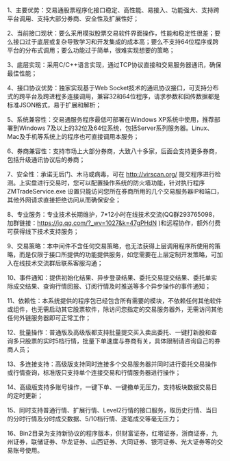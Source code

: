 ﻿1、主要优势：交易通股票程序化接口稳定、高性能、易接入、功能强大、支持跨平台调用、支持大部分券商、安全性及扩展性好；

2、当前接口现状：要么采用模拟股票交易软件界面操作，性能和稳定性很差；要么接口过于底层或复杂导致学习和开发集成的成本高；要么不支持64位程序或跨平台的分布式调用；要么功能过于简单，很难实现想要的策略；

3、底层实现：采用C/C++语言实现，通过TCP协议直接和交易服务器通讯，确保最佳性能；

4、接口协议优势：独家实现基于Web Socket技术的通讯协议接口，可支持分布式的跨平台及跨进程多连接调用，兼容32和64位程序，请求参数和回传数据都是标准JSON格式，易于扩展和解析；

5、系统兼容性：交易通服务程序最低可部署在Windows XP系统中使用，推荐部署到Windows 7及以上的32位及64位系统，包括Server系列服务器。Linux、Mac及手机等系统上的程序也可直接调用本服务；

6、券商兼容性：支持市场上大部分券商，大致八十多家，后面会支持更多券商，包括升级通讯协议后的券商；

7、安全性：承诺无后门、木马或病毒，可在 http://virscan.org/ 提交程序进行检测。上实盘进行交易时，您可以配置操作系统的防火墙功能，针对执行程序ZMTradeService.exe 设置只能访问您所在券商所用的几个交易服务器IP和端口，其他外网请求直接拒绝访问从而确保安全；

8、专业服务：专业技术长期维护，7*12小时在线技术交流(QQ群293765098，加群链接：https://jq.qq.com/?_wv=1027&k=47gPHdN )和远程协作，额外付费可获得线下技术支持服务；

9、交易策略：本中间件不含任何交易策略，也无法获得上层调用程序所使用的策略，而是仅限于接口所提供的功能提供服务，如您需要在上层定制开发策略，可加入在线技术交流群后联系客服沟通；

10、事件通知：提供初始化结果、异步登录结果、委托交易提交结果、委托单实际成交结果、查询行情回报、订阅行情及时推送等多个异步操作的事件通知；

11、依赖性：本系统提供的程序包已经包含所有需要的模块，不依赖任何其他软件或组件，也无需启动其它股票软件，除访问您指定的交易服务器外，无需访问其他任何外链服务器即可正常工作；

12、批量操作：普通版及高级版都支持批量提交买入卖出委托、一键打新股和查询多只股票的实时5档行情，批量下单速度与券商有关，具体限制请咨询自己的券商人员；

13、多连接支持：高级版支持同时连接多个交易服务器并同时进行委托交易操作或行情查询，标准版只支持单个连接交易和行情服务器进行操作；

14、高级版支持多账号操作，一键下单、一键撤单无压力，支持板块数据交易日的定时更新；

15、同时支持普通行情、扩展行情、Level2行情的接口服务，取历史行情、当日的分时行情及分时成交数据、5/10档行情、逐笔成交等毫无压力；

16、Bin2目录为支持新协议的程序版本，供财富证券，红塔证券，浙商证券，九州证券，联储证券、华龙证券、山西证券、大同证券、银河证券、光大证券等的交易账号使用。
